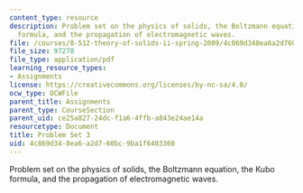 ```yaml
---
content_type: resource
description: Problem set on the physics of solids, the Boltzmann equation, the Kubo
  formula, and the propagation of electromagnetic waves.
file: /courses/8-512-theory-of-solids-ii-spring-2009/4c869d348ea6a2d760bc9ba1f6403360_MIT8_512s09_2004_pset03.pdf
file_size: 97278
file_type: application/pdf
learning_resource_types:
- Assignments
license: https://creativecommons.org/licenses/by-nc-sa/4.0/
ocw_type: OCWFile
parent_title: Assignments
parent_type: CourseSection
parent_uid: ce25a827-24dc-f1a6-4ffb-a843e24ae14a
resourcetype: Document
title: Problem Set 3
uid: 4c869d34-8ea6-a2d7-60bc-9ba1f6403360
---
```

Problem set on the physics of solids, the Boltzmann equation, the Kubo formula, and the propagation of electromagnetic waves.